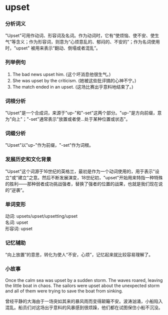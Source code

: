 # upset

### 分析词义

  

"Upset"可用作动词、形容词及名词。作为动词时，它有“使烦恼、使不安、使生气”等含义；作为形容词，则意为“心烦意乱的、郁闷的、不安的”；作为名词使用时，"upset" 被用来表示“翻动、倒塌或者混乱”。

  

### 列举例句

  

1.  The bad news upset him. (这个坏消息他很生气。)
2.  She was upset by the criticism. (她被这些批评搞的心神不宁。)
3.  The match ended in an upset. (这场比赛出乎意料地结束了。)

  

### 词根分析

  

"Upset"是一个合成词，来源于"up-"和"-set"这两个部分。"up-"是方向前缀，意为"向上"；"-set"通常表示"放置或者使...处于某种位置或状态"。

  

### 词缀分析

  

"Upset"以"up-"作为前缀，"-set"作为词根。

  

### 发展历史和文化背景

  

"Upset"这个词源于16世纪的英格兰，最初是作为一个动词使用的，用于表示"设立"或"建立"之意。然后不断发展演变，18世纪初，"upset"开始用来特指一种特殊的胜利——那种弱者成功挑战强者，替换了强者的位置的战果，也就是我们现在说的“逆袭”。

  

### 单词变形

  

动词: upsets/upset/upsetting/upset  
名词: upset  
形容词: upset

  

### 记忆辅助

  

“向上放置”的意思，转化为使人“不安，心烦”，记忆起来就比较容易理解了。

  

### 小故事

  

Once the calm sea was upset by a sudden storm. The waves roared, leaving the little boat in chaos. The sailors were upset about the unexpected storm and all of them were trying to save the boat from sinking.

  

曾经平静的大海由于一场突如其来的暴风雨而变得颠簸不安。波涛汹涌，小船陷入混乱。船员们对这场出乎意料的风暴感到很烦躁，他们都在试图保住小船不沉没。
